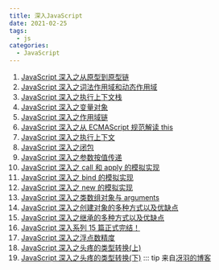 ```yaml
---
title: 深入JavaScript
date: 2021-02-25
tags:
  - js
categories:
  - JavaScript
---
```


1. [JavaScript 深入之从原型到原型链](https://github.com/mqyqingfeng/Blog/issues/2)
2. [JavaScript 深入之词法作用域和动态作用域](https://github.com/mqyqingfeng/Blog/issues/3)
3. [JavaScript 深入之执行上下文栈](https://github.com/mqyqingfeng/Blog/issues/4)
4. [JavaScript 深入之变量对象](https://github.com/mqyqingfeng/Blog/issues/5)
5. [JavaScript 深入之作用域链](https://github.com/mqyqingfeng/Blog/issues/6)
6. [JavaScript 深入之从 ECMAScript 规范解读 this](https://github.com/mqyqingfeng/Blog/issues/7)
7. [JavaScript 深入之执行上下文](https://github.com/mqyqingfeng/Blog/issues/8)
8. [JavaScript 深入之闭包](https://github.com/mqyqingfeng/Blog/issues/9)
9. [JavaScript 深入之参数按值传递](https://github.com/mqyqingfeng/Blog/issues/10)
10. [JavaScript 深入之 call 和 apply 的模拟实现](https://github.com/mqyqingfeng/Blog/issues/11)
11. [JavaScript 深入之 bind 的模拟实现](https://github.com/mqyqingfeng/Blog/issues/12)
12. [JavaScript 深入之 new 的模拟实现](https://github.com/mqyqingfeng/Blog/issues/13)
13. [JavaScript 深入之类数组对象与 arguments](https://github.com/mqyqingfeng/Blog/issues/14)
14. [JavaScript 深入之创建对象的多种方式以及优缺点](https://github.com/mqyqingfeng/Blog/issues/15)
15. [JavaScript 深入之继承的多种方式以及优缺点](https://github.com/mqyqingfeng/Blog/issues/16)
16. [JavaScript 深入系列 15 篇正式完结！](https://github.com/mqyqingfeng/Blog/issues/17)
17. [JavaScript 深入之浮点数精度](https://github.com/mqyqingfeng/Blog/issues/18)
18. [JavaScript 深入之头疼的类型转换(上)](https://github.com/mqyqingfeng/Blog/issues/19)
19. [JavaScript 深入之头疼的类型转换(下)](https://github.com/mqyqingfeng/Blog/issues/20)
    ::: tip
    来自[冴羽的博客](https://github.com/mqyqingfeng/Blog)
